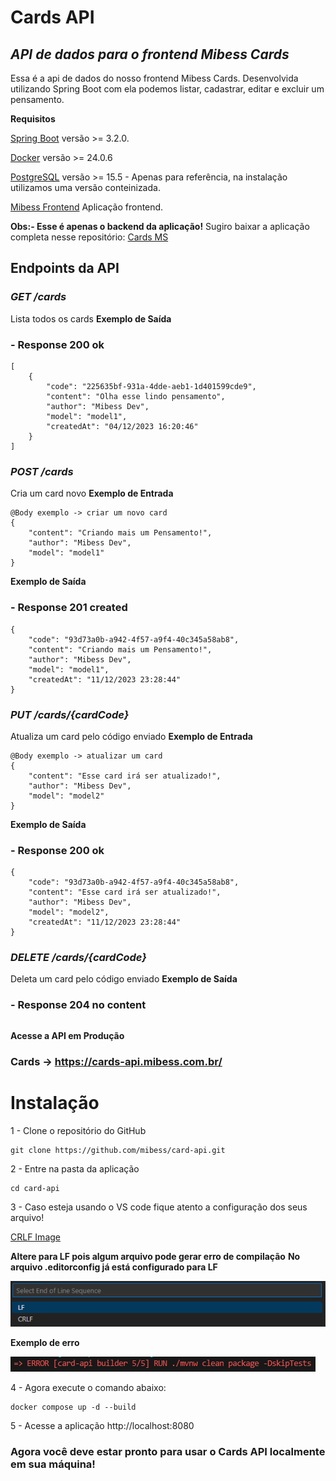 # Cards API

## _API de dados para o frontend Mibess Cards_

Essa é a api de dados do nosso frontend Mibess Cards. Desenvolvida utilizando Spring Boot com ela podemos listar, cadastrar, editar e excluir um pensamento.

**Requisitos**

[Spring Boot](https://start.spring.io/) versão >= 3.2.0.

[Docker](https://www.docker.com/get-started/) versão >= 24.0.6

[PostgreSQL](https://www.postgresql.org/download/) versão >= 15.5 - Apenas para referência, na instalação utilizamos uma versão conteinizada.

[Mibess Frontend](https://github.com/mibess/mibess-cards) Aplicação frontend.

**Obs:- Esse é apenas o backend da aplicação!**
Sugiro baixar a aplicação completa nesse repositório: [Cards MS](https://github.com/mibess/cards-ms)

## Endpoints da API

### _GET /cards_

Lista todos os cards
**Exemplo de Saída**

### - Response 200 ok

```
[
    {
        "code": "225635bf-931a-4dde-aeb1-1d401599cde9",
        "content": "Olha esse lindo pensamento",
        "author": "Mibess Dev",
        "model": "model1",
        "createdAt": "04/12/2023 16:20:46"
    }
]
```

### _POST /cards_

Cria um card novo
**Exemplo de Entrada**

```
@Body exemplo -> criar um novo card
{
    "content": "Criando mais um Pensamento!",
    "author": "Mibess Dev",
    "model": "model1"
}
```

**Exemplo de Saída**

### - Response 201 created

```
{
    "code": "93d73a0b-a942-4f57-a9f4-40c345a58ab8",
    "content": "Criando mais um Pensamento!",
    "author": "Mibess Dev",
    "model": "model1",
    "createdAt": "11/12/2023 23:28:44"
}
```

### _PUT /cards/{cardCode}_

Atualiza um card pelo código enviado
**Exemplo de Entrada**

```
@Body exemplo -> atualizar um card
{
    "content": "Esse card irá ser atualizado!",
    "author": "Mibess Dev",
    "model": "model2"
}
```

**Exemplo de Saída**

### - Response 200 ok

```
{
    "code": "93d73a0b-a942-4f57-a9f4-40c345a58ab8",
    "content": "Esse card irá ser atualizado!",
    "author": "Mibess Dev",
    "model": "model2",
    "createdAt": "11/12/2023 23:28:44"
}
```

### _DELETE /cards/{cardCode}_

Deleta um card pelo código enviado
**Exemplo de Saída**

### - Response 204 no content

```

```

**Acesse a API em Produção**

### Cards -> https://cards-api.mibess.com.br/

# Instalação

1 - Clone o repositório do GitHub

```
git clone https://github.com/mibess/card-api.git
```

2 - Entre na pasta da aplicação

```
cd card-api
```

3 - Caso esteja usando o VS code fique atento a configuração dos seus arquivo!

[CRLF Image](CRLF-config.png)

**Altere para LF pois algum arquivo pode gerar erro de compilação**
**No arquivo .editorconfig já está configurado para LF**

![LF Image](LF-config.png)

**Exemplo de erro**

![Error Example](error-example.png)

4 - Agora execute o comando abaixo:

```
docker compose up -d --build
```

5 - Acesse a aplicação
http://localhost:8080

### Agora você deve estar pronto para usar o Cards API localmente em sua máquina!
